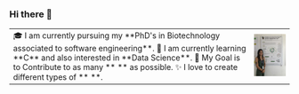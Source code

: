 ### Hi there 👋
<table>
  <tr>
    <td valign="center">
      🎓 I am currently pursuing my **PhD's in Biotechnology associated to software engineering**.
      🌱 I am currently learning **C** and also interested in **Data Science**.
      🎯 My Goal is to Contribute to as many **  ** as possible.
      ✨ I love to create different types of **  **.
<td >
      <img src="Assets/IMG_5508.jpg" width="300" alt="Carolina Vela Bastos"/>
    </td>
    
  </tr>
  </table>
